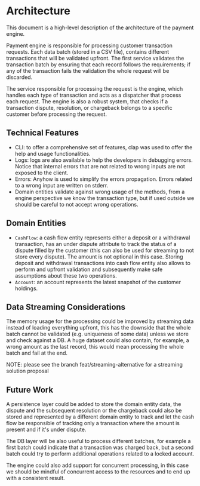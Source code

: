 # Architecture

This document is a high-level description of the architecture of the payment engine.

Payment engine is responsible for processing customer transaction requests. Each data batch (stored in a CSV file), contains different transactions that will be validated upfront. The first service validates the transaction batch by ensuring that each record follows the requirements; if any of the transaction fails the validation the whole request will be discarded.

The service responsible for processing the request is the engine, which handles each type of transaction and acts as a dispatcher that process each request. The engine is also a robust system, that checks if a transaction dispute, resolution, or chargeback belongs to a specific customer before processing the request.


## Technical Features

- CLI: to offer a comprehensive set of features, clap was used to offer the help and usage functionalities.
- Logs: logs are also available to help the developers in debugging errors. Notice that internal errors that are not related to wrong inputs are not exposed to the client.
- Errors: Anyhow is used to simplify the errors propagation. Errors related to a wrong input are written on stderr.
- Domain entities validate against wrong usage of the methods, from a engine perspective we know the transaction type, but if used outside we should be careful to not accept wrong operations.


## Domain Entities

- `CashFlow`: a cash flow entity represents either a deposit or a withdrawal transaction, has an under dispute attribute to track the status of a dispute filled by the customer (this can also be used for streaming to not store every dispute). The amount is not optional in this case. Storing deposit and withdrawal transactions into cash flow entity also allows to perform and upfront validation and subsequently make safe assumptions about these two operations.
- `Account`: an account represents the latest snapshot of the customer holdings.

## Data Streaming Considerations

The memory usage for the processing could be improved by streaming data instead of loading everything upfront, this has the downside that the whole batch cannot be validated (e.g. uniqueness of some data) unless we store and check against a DB. A huge dataset could also contain, for example, a wrong amount as the last record, this would mean processing the whole batch and fail at the end.

NOTE: please see the branch feat/streaming-alternative for a streaming solution proposal

## Future Work

A persistence layer could be added to store the domain entity data, the dispute and the subsequent resolution or the chargeback could also be stored and represented by a different domain entity to track and let the cash flow be responsible of tracking only a transaction where the amount is present and if it's under dispute. 

The DB layer will be also useful to process different batches, for example a first batch could indicate that a transaction was charged back, but a second batch could try to perform additional operations related to a locked account.

The engine could also add support for concurrent processing, in this case we should be mindful of concurrent access to the resources and to end up with a consistent result.
